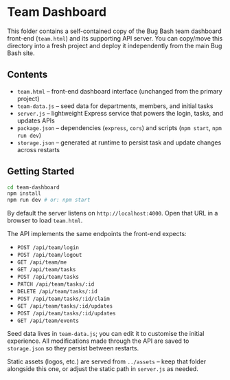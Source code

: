 # Team Dashboard


This folder contains a self-contained copy of the Bug Bash team dashboard front-end (`team.html`) and its supporting API server. You can copy/move this directory into a fresh project and deploy it independently from the main Bug Bash site.

## Contents

- `team.html` – front-end dashboard interface (unchanged from the primary project)
- `team-data.js` – seed data for departments, members, and initial tasks
- `server.js` – lightweight Express service that powers the login, tasks, and updates APIs
- `package.json` – dependencies (`express`, `cors`) and scripts (`npm start`, `npm run dev`)
- `storage.json` – generated at runtime to persist task and update changes across restarts

## Getting Started

```bash
cd team-dashboard
npm install
npm run dev # or: npm start
```

By default the server listens on `http://localhost:4000`. Open that URL in a browser to load `team.html`.

The API implements the same endpoints the front-end expects:

- `POST /api/team/login`
- `POST /api/team/logout`
- `GET /api/team/me`
- `GET /api/team/tasks`
- `POST /api/team/tasks`
- `PATCH /api/team/tasks/:id`
- `DELETE /api/team/tasks/:id`
- `POST /api/team/tasks/:id/claim`
- `GET /api/team/tasks/:id/updates`
- `POST /api/team/tasks/:id/updates`
- `GET /api/team/events`

Seed data lives in `team-data.js`; you can edit it to customise the initial experience. All modifications made through the API are saved to `storage.json` so they persist between restarts.

Static assets (logos, etc.) are served from `../assets` – keep that folder alongside this one, or adjust the static path in `server.js` as needed.
